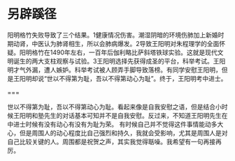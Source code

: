 # 另辟蹊径

阳明格竹失败导致了三个结果。1健康情况伤害。潮湿阴暗的环境伤肺加上新婚时期动肾，中医认为肺肾相生，所以会肺病爆发。2导致王阳明对朱程理学的全面怀疑。阳明格竹在1490年左右，一百年后伽利略比萨斜塔铁球实验。这就是现代文明诞生的两大支柱观察与试验。3王阳明选择先获得成圣的平台，科举考试。王阳明才气外漏，遭人嫉妒。科举考试被人顾弄手脚导致落榜。有同学安慰王阳明，但是王阳明却说“世以不得第为耻，吾以不得第动心为耻”。终于，王阳明考中进士。

===

世以不得第为耻，吾以不得第动心为耻。看起来像是自我安慰之语，但是结合小时候王阳明和塾先生的对话基本可知并不是自我安慰。反过来，不知道王阳明先生在中进士时候有没有动心有没有为耻为荣。
有时候自己并不觉得这件事情能动多大心，但是周围人的动心程度比自己强烈和持久，我就会受影响，尤其是周围人是对自己比较关键的人。周围都是祝贺之声，其实我觉得聒噪。我希望有一句再接再厉。